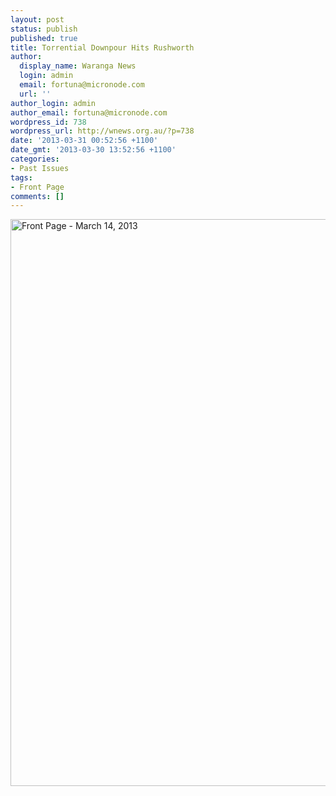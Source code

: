 ```yaml
---
layout: post
status: publish
published: true
title: Torrential Downpour Hits Rushworth
author:
  display_name: Waranga News
  login: admin
  email: fortuna@micronode.com
  url: ''
author_login: admin
author_email: fortuna@micronode.com
wordpress_id: 738
wordpress_url: http://wnews.org.au/?p=738
date: '2013-03-31 00:52:56 +1100'
date_gmt: '2013-03-30 13:52:56 +1100'
categories:
- Past Issues
tags:
- Front Page
comments: []
---
```

<p><a href="http://wnews.org.au/wp-content/uploads/2013/03/frontpage-20130314.pdf"><img class="alignnone size-full wp-image-736" alt="Front Page - March 14, 2013" src="http://wnews.org.au/wp-content/uploads/2013/03/frontpage-20130314.png" width="624" height="907" /></a></p>
